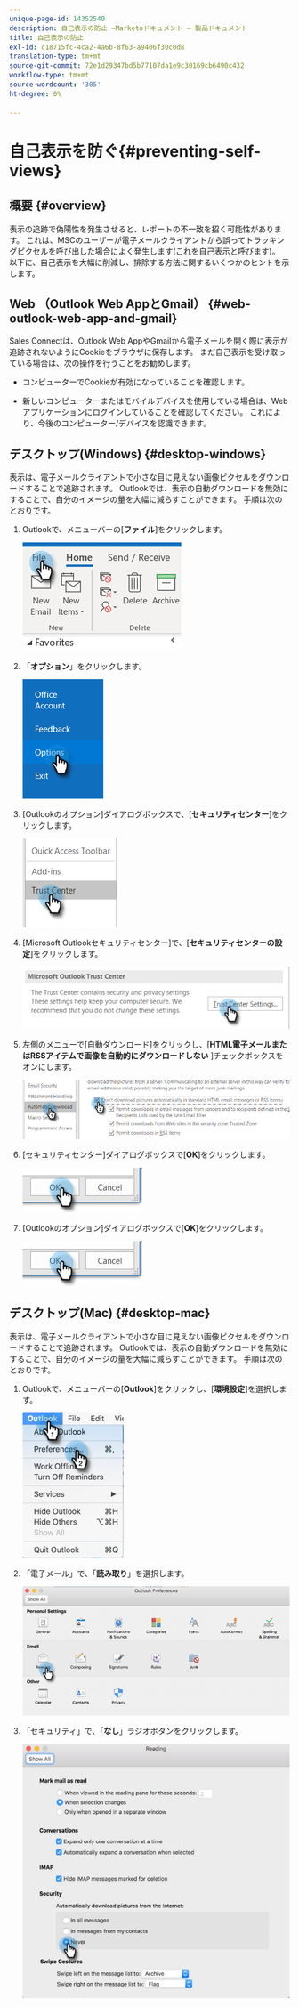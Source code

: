 ```yaml
---
unique-page-id: 14352540
description: 自己表示の防止 —Marketoドキュメント — 製品ドキュメント
title: 自己表示の防止
exl-id: c18715fc-4ca2-4a6b-8f63-a9406f30c0d8
translation-type: tm+mt
source-git-commit: 72e1d29347bd5b77107da1e9c30169cb6490c432
workflow-type: tm+mt
source-wordcount: '305'
ht-degree: 0%

---
```


# 自己表示を防ぐ{#preventing-self-views}

## 概要 {#overview}

表示の追跡で偽陽性を発生させると、レポートの不一致を招く可能性があります。 これは、MSCのユーザーが電子メールクライアントから誤ってトラッキングピクセルを呼び出した場合によく発生します(これを自己表示と呼びます)。 以下に、自己表示を大幅に削減し、排除する方法に関するいくつかのヒントを示します。

## Web （Outlook Web AppとGmail） {#web-outlook-web-app-and-gmail}

Sales Connectは、Outlook Web AppやGmailから電子メールを開く際に表示が追跡されないようにCookieをブラウザに保存します。 まだ自己表示を受け取っている場合は、次の操作を行うことをお勧めします。

* コンピューターでCookieが有効になっていることを確認します。

* 新しいコンピューターまたはモバイルデバイスを使用している場合は、Webアプリケーションにログインしていることを確認してください。 これにより、今後のコンピューター/デバイスを認識できます。

## デスクトップ(Windows) {#desktop-windows}

表示は、電子メールクライアントで小さな目に見えない画像ピクセルをダウンロードすることで追跡されます。 Outlookでは、表示の自動ダウンロードを無効にすることで、自分のイメージの量を大幅に減らすことができます。 手順は次のとおりです。

1. Outlookで、メニューバーの[**ファイル**]をクリックします。

   ![](assets/win-1.png)

1. 「**オプション**」をクリックします。

   ![](assets/win-2.png)

1. [Outlookのオプション]ダイアログボックスで、[**セキュリティセンター**]をクリックします。

   ![](assets/win-3.png)

1. [Microsoft Outlookセキュリティセンター]で、[**セキュリティセンターの設定**]をクリックします。

   ![](assets/win-4.png)

1. 左側のメニューで[自動ダウンロード]をクリックし、[**HTML電子メールまたはRSSアイテムで画像を自動的にダウンロードしない** ]チェックボックスをオンにします。

   ![](assets/win-5.png)

1. [セキュリティセンター]ダイアログボックスで[**OK**]をクリックします。

   ![](assets/win-6.png)

1. [Outlookのオプション]ダイアログボックスで[**OK**]をクリックします。

   ![](assets/win-6.png)

## デスクトップ(Mac) {#desktop-mac}

表示は、電子メールクライアントで小さな目に見えない画像ピクセルをダウンロードすることで追跡されます。 Outlookでは、表示の自動ダウンロードを無効にすることで、自分のイメージの量を大幅に減らすことができます。 手順は次のとおりです。

1. Outlookで、メニューバーの[**Outlook**]をクリックし、[**環境設定**]を選択します。

   ![](assets/mac-1.png)

1. 「電子メール」で、「**読み取り**」を選択します。

   ![](assets/mac-2.png)

1. 「セキュリティ」で、「**なし**」ラジオボタンをクリックします。

   ![](assets/mac-3.png)
